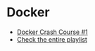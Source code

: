 # Docker

- [Docker Crash Course #1](https://youtu.be/31ieHmcTUOk?list=PL4cUxeGkcC9hxjeEtdHFNYMtCpjNBm3h7)
- [Check the entire playlist](https://youtube.com/playlist?list=PL4cUxeGkcC9hxjeEtdHFNYMtCpjNBm3h7&si=-m4G5VAbvQ0NLCBY)